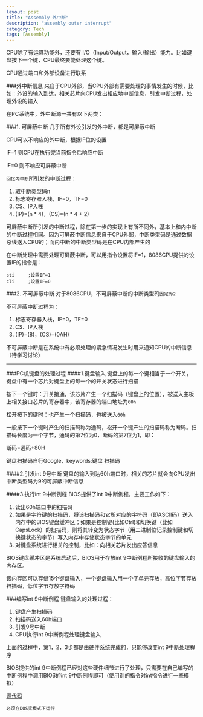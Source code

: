 ```yaml
---
layout: post
title: "Assembly 外中断"
description: "assembly outer interrupt"
category: Tech
tags: [Assembly]
---
```



CPU除了有运算功能外，还要有 I/O（Input/Output，输入/输出）能力。比如键盘按下一个键，CPU最终要能处理这个键。

CPU通过端口和外部设备进行联系

###外中断信息
来自于CPU外部，当CPU外部有需要处理的事情发生的时候，比如：外设的输入到达，相关芯片向CPU发出相应地中断信息，引发中断过程，处理外设的输入

在PC系统中，外中断源一共有以下两类：

###1. 可屏蔽中断
几乎所有外设引发的外中断，都是可屏蔽中断

CPU可以不响应的外中断，根据IF位的设置

IF=1 则CPU在执行完当前指令后响应中断

IF=0 则不响应可屏蔽中断

`回忆内中断`所引发的中断过程：

1. 取中断类型码n
2. 标志寄存器入栈，IF=0，TF=0
3. CS、IP入栈
4. (IP)=(n * 4)，(CS)=(n * 4 + 2)

可屏蔽中断所引发的中断过程，除在第一步的实现上有所不同外，基本上和内中断的中断过程相同。因为可屏蔽中断信息来自于CPU外部，中断类型码是通过数据总线送入CPU的；而内中断的中断类型码是在CPU内部产生的


在中断处理中需要处理可屏蔽中断，可以用指令设置将IF=1，8086CPU提供的设置IF的指令是：

```
sti		;设置IF=1
cli		;设置IF=0
```

###2. 不可屏蔽中断
对于8086CPU，不可屏蔽中断的中断类型码`固定为2`

不可屏蔽中断过程为：

1. 标志寄存器入栈，IF=0，TF=0
2. CS、IP入栈
3. (IP)=(8)，(CS)=(0AH)

不可屏蔽中断是在系统中有必须处理的紧急情况发生时用来通知CPU的中断信息（待学习讨论）

---
###PC机键盘的处理过程
####1.键盘输入
键盘上的每一个键相当于一个开关，键盘中有一个芯片对键盘上的每一个的开关状态进行扫描

按下一个键时：开关接通，该芯片产生一个扫描码（键盘上的位置），被送入主板上相关接口芯片的寄存器中，该寄存器的端口地址为`60h`

松开按下的键时：也产生一个扫描码，也被送入`60h`

一般按下一个键时产生的扫描码称为通码，松开一个键产生的扫描码称为断码。扫描码长度为一个字节，通码的第7位为0，断码的第7位为1，即：

断码=通码+80H

键盘扫描码自行Google，keywords:键盘 扫描码

####2.引发int 9号中断
键盘的输入到达60h端口时，相关的芯片就会向CPU发出中断类型码为9的可屏蔽中断信息

####3.执行int 9中断例程
BIOS提供了int 9中断例程，主要工作如下：

1. 读出60h端口中的扫描码
2. 如果是字符键的扫描码，将该扫描码和它所对应的字符码（即ASCII码）送入内存中的BIOS键盘缓冲区；如果是控制键(比如Ctrl)和切换键（比如 CapsLock）的扫描码，则将其转变为状态字节（用二进制位记录控制键和切换键状态的字节）写入内存中存储状态字节的单元
3. 对键盘系统进行相关的控制，比如：向相关芯片发出应答信息

BIOS键盘缓冲区是系统启动后，BIOS用于存放int 9中断例程所接收的键盘输入的内存区。

该内存区可以存储15个键盘输入，一个键盘输入用一个字单元存放，高位字节存放扫描码，低位字节存放字符码

###编写int 9中断例程
键盘输入的处理过程：

1. 键盘产生扫描码
2. 扫描码送入60h端口
3. 引发9号中断
4. CPU执行int 9中断例程处理键盘输入

上面的过程中，第1，2，3步都是由硬件系统完成的，只能够改变int 9中断处理程序

BIOS提供的int 9中断例程已经对这些硬件细节进行了处理，只需要在自己编写的中断例程中调用BIOS的int 9中断例程即可（使用别的指令对int指令进行一些模拟）

[源代码](https://github.com/kennedy-han/myAsmCode/blob/master/chapter15_external_interrupt/p15-1.asm)

`必须在DOS实模式下运行`
